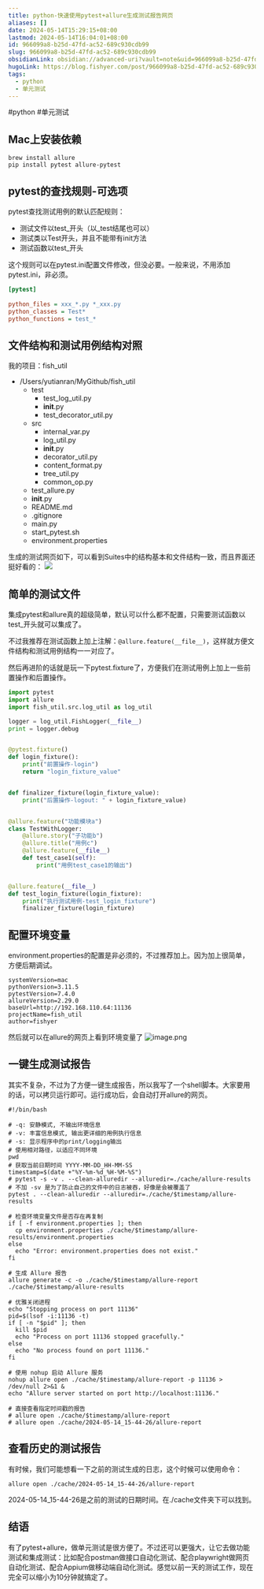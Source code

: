 ```yaml
---
title: python-快速使用pytest+allure生成测试报告网页
aliases: []
date: 2024-05-14T15:29:15+08:00
lastmod: 2024-05-14T16:04:01+08:00
id: 966099a8-b25d-47fd-ac52-689c930cdb99
slug: 966099a8-b25d-47fd-ac52-689c930cdb99
obsidianLink: obsidian://advanced-uri?vault=note&uid=966099a8-b25d-47fd-ac52-689c930cdb99
hugoLink: https://blog.fishyer.com/post/966099a8-b25d-47fd-ac52-689c930cdb99/
tags:
  - python
  - 单元测试
---
```


#python #单元测试

## Mac上安装依赖

```
brew install allure
pip install pytest allure-pytest
```
## pytest的查找规则-可选项

pytest查找测试用例的默认匹配规则：
- 测试文件以test_开头（以_test结尾也可以）
- 测试类以Test开头，并且不能带有init方法
- 测试函数以test_开头

这个规则可以在pytest.ini配置文件修改，但没必要。一般来说，不用添加pytest.ini，非必须。
```ini
[pytest]
 
python_files = xxx_*.py *_xxx.py
python_classes = Test*
python_functions = test_*
```

## 文件结构和测试用例结构对照

我的项目：fish_util
-  /Users/yutianran/MyGithub/fish_util
    -  test
        -  test_log_util.py
        -  __init__.py
        -  test_decorator_util.py
    -  src
        -  internal_var.py
        -  log_util.py
        -  __init__.py
        -  decorator_util.py
        -  content_format.py
        -  tree_util.py
        -  common_op.py
    -  test_allure.py
    -  __init__.py
    -  README.md
    -  .gitignore
    -  main.py
    -  start_pytest.sh
    -  environment.properties

生成的测试网页如下，可以看到Suites中的结构基本和文件结构一致，而且界面还挺好看的：
![](https://yupic.oss-cn-shanghai.aliyuncs.com/202405141540394.png)




## 简单的测试文件

集成pytest和allure真的超级简单，默认可以什么都不配置，只需要测试函数以test_开头就可以集成了。

不过我推荐在测试函数上加上注解：`@allure.feature(__file__)`，这样就方便文件结构和测试用例结构一一对应了。

然后再进阶的话就是玩一下pytest.fixture了，方便我们在测试用例上加上一些前置操作和后置操作。

```python
import pytest
import allure
import fish_util.src.log_util as log_util

logger = log_util.FishLogger(__file__)
print = logger.debug


@pytest.fixture()
def login_fixture():
    print("前置操作-login")
    return "login_fixture_value"


def finalizer_fixture(login_fixture_value):
    print("后置操作-logout: " + login_fixture_value)


@allure.feature("功能模块a")
class TestWithLogger:
    @allure.story("子功能b")
    @allure.title("用例c")
    @allure.feature(__file__)
    def test_case1(self):
        print("用例test_case1的输出")


@allure.feature(__file__)
def test_login_fixture(login_fixture):
    print("执行测试用例-test_login_fixture")
    finalizer_fixture(login_fixture)

```

## 配置环境变量

environment.properties的配置是非必须的，不过推荐加上。因为加上很简单，方便后期调试。

```properties
systemVersion=mac
pythonVersion=3.11.5
pytestVersion=7.4.0
allureVersion=2.29.0
baseUrl=http://192.168.110.64:11136
projectName=fish_util
author=fishyer
```

然后就可以在allure的网页上看到环境变量了
![image.png](https://yupic.oss-cn-shanghai.aliyuncs.com/20240514155536.png)

## 一键生成测试报告

其实不复杂，不过为了方便一键生成报告，所以我写了一个shell脚本。大家要用的话，可以拷贝运行即可。运行成功后，会自动打开allure的网页。

```shell
#!/bin/bash

# -q: 安静模式, 不输出环境信息
# -v: 丰富信息模式, 输出更详细的用例执行信息
# -s: 显示程序中的print/logging输出
# 使用相对路径，以适应不同环境
pwd
# 获取当前日期时间 YYYY-MM-DD_HH-MM-SS
timestamp=$(date +"%Y-%m-%d_%H-%M-%S")
# pytest -s -v . --clean-alluredir --alluredir=./cache/allure-results
# 不加 -sv 是为了防止自己的文件中的日志被吞，好像是会被覆盖了
pytest . --clean-alluredir --alluredir=./cache/$timestamp/allure-results

# 检查环境变量文件是否存在再复制
if [ -f environment.properties ]; then
  cp environment.properties ./cache/$timestamp/allure-results/environment.properties
else
  echo "Error: environment.properties does not exist."
fi

# 生成 Allure 报告
allure generate -c -o ./cache/$timestamp/allure-report ./cache/$timestamp/allure-results

# 优雅关闭进程
echo "Stopping process on port 11136"
pid=$(lsof -i:11136 -t)
if [ -n "$pid" ]; then
  kill $pid
  echo "Process on port 11136 stopped gracefully."
else
  echo "No process found on port 11136."
fi

# 使用 nohup 启动 Allure 服务
nohup allure open ./cache/$timestamp/allure-report -p 11136 > /dev/null 2>&1 &
echo "Allure server started on port http://localhost:11136."

# 直接查看指定时间戳的报告
# allure open ./cache/$timestamp/allure-report
# allure open ./cache/2024-05-14_15-44-26/allure-report
```

## 查看历史的测试报告

有时候，我们可能想看一下之前的测试生成的日志，这个时候可以使用命令：
```shell
allure open ./cache/2024-05-14_15-44-26/allure-report
```
2024-05-14_15-44-26是之前的测试的日期时间。在./cache文件夹下可以找到。

## 结语

有了pytest+allure，做单元测试是很方便了。不过还可以更强大，让它去做功能测试和集成测试：比如配合postman做接口自动化测试、配合playwright做网页自动化测试、配合Appium做移动端自动化测试。感觉以前一天的测试工作，现在完全可以缩小为10分钟就搞定了。